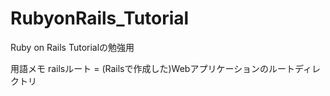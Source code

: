 # RubyonRails_Tutorial
Ruby on Rails Tutorialの勉強用

用語メモ
railsルート = (Railsで作成した)Webアプリケーションのルートディレクトリ
